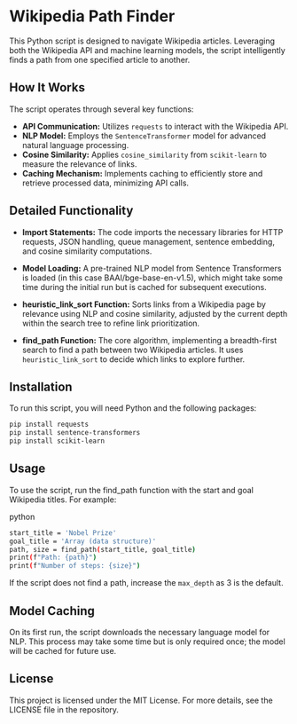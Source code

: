 # Wikipedia Path Finder

This Python script is designed to navigate Wikipedia articles. Leveraging both the Wikipedia API and machine learning models, the script intelligently finds a path from one specified article to another. 

## How It Works

The script operates through several key functions:

- **API Communication:** Utilizes `requests` to interact with the Wikipedia API.
- **NLP Model:** Employs the `SentenceTransformer` model for advanced natural language processing.
- **Cosine Similarity:** Applies `cosine_similarity` from `scikit-learn` to measure the relevance of links.
- **Caching Mechanism:** Implements caching to efficiently store and retrieve processed data, minimizing API calls.

## Detailed Functionality

- **Import Statements:** The code imports the necessary libraries for HTTP requests, JSON handling, queue management, sentence embedding, and cosine similarity computations.

- **Model Loading:** A pre-trained NLP model from Sentence Transformers is loaded (in this case BAAI/bge-base-en-v1.5), which might take some time during the initial run but is cached for subsequent executions.

- **heuristic_link_sort Function:** Sorts links from a Wikipedia page by relevance using NLP and cosine similarity, adjusted by the current depth within the search tree to refine link prioritization.

- **find_path Function:** The core algorithm, implementing a breadth-first search to find a path between two Wikipedia articles. It uses `heuristic_link_sort` to decide which links to explore further.

## Installation

To run this script, you will need Python and the following packages:

```bash
pip install requests
pip install sentence-transformers
pip install scikit-learn
```

## Usage

To use the script, run the find_path function with the start and goal Wikipedia titles. For example:

python

```bash
start_title = 'Nobel Prize' 
goal_title = 'Array (data structure)'
path, size = find_path(start_title, goal_title)
print(f"Path: {path}")
print(f"Number of steps: {size}")
```

If the script does not find a path, increase the `max_depth` as 3 is the default.

## Model Caching

On its first run, the script downloads the necessary language model for NLP. This process may take some time but is only required once; the model will be cached for future use.


## License

This project is licensed under the MIT License. For more details, see the LICENSE file in the repository.

